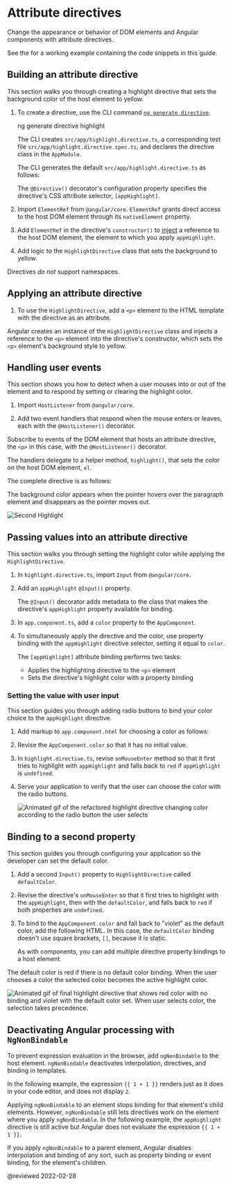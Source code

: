 # Attribute directives

Change the appearance or behavior of DOM elements and Angular components with attribute directives.

<div class="alert is-helpful">

See the <live-example></live-example> for a working example containing the code snippets in this guide.

</div>

## Building an attribute directive

This section walks you through creating a highlight directive that sets the background color of the host element to yellow.

1.  To create a directive, use the CLI command [`ng generate directive`](cli/generate).

    <code-example format="shell" language="shell">

    ng generate directive highlight

    </code-example>

    The CLI creates `src/app/highlight.directive.ts`, a corresponding test file `src/app/highlight.directive.spec.ts`, and declares the directive class in the `AppModule`.

    The CLI generates the default `src/app/highlight.directive.ts` as follows:

    <code-example header="src/app/highlight.directive.ts" path="attribute-directives/src/app/highlight.directive.0.ts"></code-example>

    The `@Directive()` decorator's configuration property specifies the directive's CSS attribute selector, `[appHighlight]`.

1.  Import `ElementRef` from `@angular/core`.
    `ElementRef` grants direct access to the host DOM element through its `nativeElement` property.

1.  Add `ElementRef` in the directive's `constructor()` to [inject](guide/dependency-injection) a reference to the host DOM element, the element to which you apply `appHighlight`.

1.  Add logic to the `HighlightDirective` class that sets the background to yellow.

    <code-example header="src/app/highlight.directive.ts" path="attribute-directives/src/app/highlight.directive.1.ts"></code-example>

<div class="alert is-helpful">

Directives *do not* support namespaces.

<code-example header="src/app/app.component.avoid.html (unsupported)" path="attribute-directives/src/app/app.component.avoid.html" region="unsupported"></code-example>

</div>

<a id="apply-directive"></a>

## Applying an attribute directive

1.  To use the `HighlightDirective`, add a `<p>` element to the HTML template with the directive as an attribute.

    <code-example header="src/app/app.component.html" path="attribute-directives/src/app/app.component.1.html" region="applied"></code-example>

Angular creates an instance of the `HighlightDirective` class and injects a reference to the `<p>` element into the directive's constructor, which sets the `<p>` element's background style to yellow.

<a id="respond-to-user"></a>

## Handling user events

This section shows you how to detect when a user mouses into or out of the element and to respond by setting or clearing the highlight color.

1.  Import `HostListener` from `@angular/core`.

    <code-example header="src/app/highlight.directive.ts (imports)" path="attribute-directives/src/app/highlight.directive.2.ts" region="imports"></code-example>

1.  Add two event handlers that respond when the mouse enters or leaves, each with the `@HostListener()` decorator.

    <code-example header="src/app/highlight.directive.ts (mouse-methods)" path="attribute-directives/src/app/highlight.directive.2.ts" region="mouse-methods"></code-example>

Subscribe to events of the DOM element that hosts an attribute directive, the `<p>` in this case, with the `@HostListener()` decorator.

<div class="alert is-helpful">

The handlers delegate to a helper method, `highlight()`, that sets the color on the host DOM element, `el`.

</div>

The complete directive is as follows:

<code-example header="src/app/highlight.directive.ts" path="attribute-directives/src/app/highlight.directive.2.ts"></code-example>

The background color appears when the pointer hovers over the paragraph element and disappears as the pointer moves out.

<div class="lightbox">

<img alt="Second Highlight" src="generated/images/guide/attribute-directives/highlight-directive-anim.gif">

</div>

<a id="bindings"></a>

## Passing values into an attribute directive

This section walks you through setting the highlight color while applying the `HighlightDirective`.

1.  In `highlight.directive.ts`, import `Input` from `@angular/core`.

    <code-example header="src/app/highlight.directive.ts (imports)" path="attribute-directives/src/app/highlight.directive.3.ts" region="imports"></code-example>

1.  Add an `appHighlight` `@Input()` property.

    <code-example header="src/app/highlight.directive.ts" path="attribute-directives/src/app/highlight.directive.3.ts" region="input"></code-example>

    The `@Input()` decorator adds metadata to the class that makes the directive's `appHighlight` property available for binding.

1.  In `app.component.ts`, add a `color` property to the `AppComponent`.

    <code-example header="src/app/app.component.ts (class)" path="attribute-directives/src/app/app.component.1.ts" region="class"></code-example>

1.  To simultaneously apply the directive and the color, use property binding with the `appHighlight` directive selector, setting it equal to `color`.

    <code-example header="src/app/app.component.html (color)" path="attribute-directives/src/app/app.component.html" region="color"></code-example>

    The `[appHighlight]` attribute binding performs two tasks:

    *   Applies the highlighting directive to the `<p>` element
    *   Sets the directive's highlight color with a property binding

### Setting the value with user input

This section guides you through adding radio buttons to bind your color choice to the `appHighlight` directive.

1.  Add markup to `app.component.html` for choosing a color as follows:

    <code-example header="src/app/app.component.html (v2)" path="attribute-directives/src/app/app.component.html" region="v2"></code-example>

1.  Revise the `AppComponent.color` so that it has no initial value.

    <code-example header="src/app/app.component.ts (class)" path="attribute-directives/src/app/app.component.ts" region="class"></code-example>

1.  In `highlight.directive.ts`, revise `onMouseEnter` method so that it first tries to highlight with `appHighlight` and falls back to `red` if `appHighlight` is `undefined`.

    <code-example header="src/app/highlight.directive.ts (mouse-enter)" path="attribute-directives/src/app/highlight.directive.3.ts" region="mouse-enter"></code-example>

1.  Serve your application to verify that the user can choose the color with the radio buttons.

    <div class="lightbox">

    <img alt="Animated gif of the refactored highlight directive changing color according to the radio button the user selects" src="generated/images/guide/attribute-directives/highlight-directive-v2-anim.gif">

    </div>

<a id="second-property"></a>

## Binding to a second property

This section guides you through configuring your application so the developer can set the default color.

1.  Add a second `Input()` property to `HighlightDirective` called `defaultColor`.

    <code-example header="src/app/highlight.directive.ts (defaultColor)" path="attribute-directives/src/app/highlight.directive.ts" region="defaultColor"></code-example>

1.  Revise the directive's `onMouseEnter` so that it first tries to highlight with the `appHighlight`, then with the `defaultColor`, and falls back to `red` if both properties are `undefined`.

    <code-example header="src/app/highlight.directive.ts (mouse-enter)" path="attribute-directives/src/app/highlight.directive.ts" region="mouse-enter"></code-example>

1.  To bind to the `AppComponent.color` and fall back to "violet" as the default color, add the following HTML.
    In this case,  the `defaultColor` binding doesn't use square brackets, `[]`, because it is static.

    <code-example header="src/app/app.component.html (defaultColor)" path="attribute-directives/src/app/app.component.html" region="defaultColor"></code-example>

    As with components, you can add multiple directive property bindings to a host element.

The default color is red if there is no default color binding.
When the user chooses a color the selected color becomes the active highlight color.

<div class="lightbox">

<img alt="Animated gif of final highlight directive that shows red color with no binding and violet with the default color set. When user selects color, the selection takes precedence." src="generated/images/guide/attribute-directives/highlight-directive-final-anim.gif">

</div>

<a id="ngNonBindable"></a>

## Deactivating Angular processing with `NgNonBindable`

To prevent expression evaluation in the browser, add `ngNonBindable` to the host element.
`ngNonBindable` deactivates interpolation, directives, and binding in templates.

In the following example, the expression `{{ 1 + 1 }}` renders just as it does in your code editor, and does not display `2`.

<code-example header="src/app/app.component.html" linenums="false" path="attribute-directives/src/app/app.component.html" region="ngNonBindable"></code-example>

Applying `ngNonBindable` to an element stops binding for that element's child elements.
However, `ngNonBindable` still lets directives work on the element where you apply `ngNonBindable`.
In the following example, the `appHighlight` directive is still active but Angular does not evaluate the expression `{{ 1 + 1 }}`.

<code-example header="src/app/app.component.html" linenums="false" path="attribute-directives/src/app/app.component.html" region="ngNonBindable-with-directive"></code-example>

If you apply `ngNonBindable` to a parent element, Angular disables interpolation and binding of any sort, such as property binding or event binding, for the element's children.

<!-- links -->

<!-- external links -->

<!-- end links -->

@reviewed 2022-02-28
